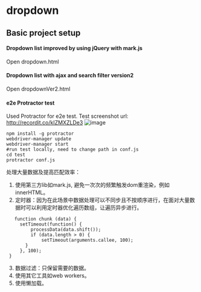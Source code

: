 # dropdown
## Basic project setup

#### Dropdown list improved by using jQuery with mark.js
Open dropdown.html

#### Dropdown list with ajax and search filter version2
Open dropdownVer2.html 

#### e2e Protractor test
Used Protractor for e2e test.
Test screenshot url: http://recordit.co/kIZMXZLDe3
![image](http://recordit.co/kIZMXZLDe3)
```
npm install -g protractor
webdriver-manager update
webdriver-manager start
#run test locally, need to change path in conf.js
cd test
protractor conf.js
```
处理大量数据及提高匹配效率：
  1. 使用第三方lib如mark.js, 避免一次次的频繁触发dom重渲染，例如innerHTML。
  2. 定时器：因为在此场景中数据处理可以不同步且不按顺序进行，在面对大量数据时可以利用定时器优化遍历数组，让遍历异步进行。

  ```
     function chunk (data) {
       setTimeout(function() {
           processData(data.shift());
           if (data.length > 0) {
               setTimeout(arguments.callee, 100);
         }
       }, 100);
   }
   ```
  3. 数据过滤：只保留需要的数据。
  4. 使用其它工具如web workers。
  5. 使用懒加载。
